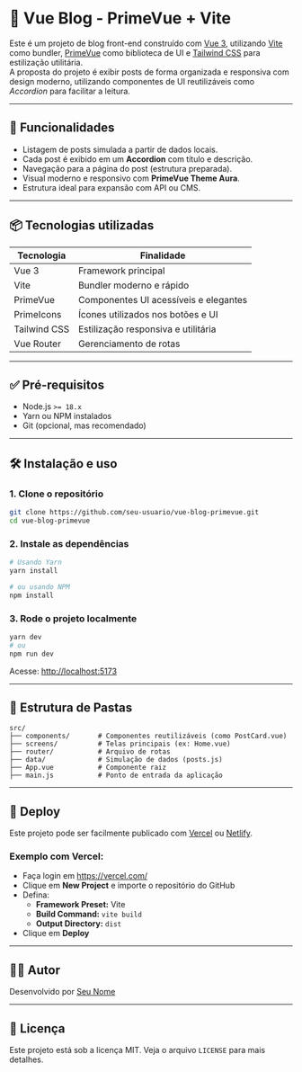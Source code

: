 # 📝 Vue Blog - PrimeVue + Vite

Este é um projeto de blog front-end construído com [Vue 3](https://vuejs.org/), utilizando [Vite](https://vitejs.dev/) como bundler, [PrimeVue](https://primevue.org/) como biblioteca de UI e [Tailwind CSS](https://tailwindcss.com/) para estilização utilitária.  
A proposta do projeto é exibir posts de forma organizada e responsiva com design moderno, utilizando componentes de UI reutilizáveis como _Accordion_ para facilitar a leitura.

---

## 🚀 Funcionalidades

- Listagem de posts simulada a partir de dados locais.
- Cada post é exibido em um **Accordion** com título e descrição.
- Navegação para a página do post (estrutura preparada).
- Visual moderno e responsivo com **PrimeVue Theme Aura**.
- Estrutura ideal para expansão com API ou CMS.

---

## 📦 Tecnologias utilizadas

| Tecnologia   | Finalidade                            |
| ------------ | ------------------------------------- |
| Vue 3        | Framework principal                   |
| Vite         | Bundler moderno e rápido              |
| PrimeVue     | Componentes UI acessíveis e elegantes |
| PrimeIcons   | Ícones utilizados nos botões e UI     |
| Tailwind CSS | Estilização responsiva e utilitária   |
| Vue Router   | Gerenciamento de rotas                |

---

## ✅ Pré-requisitos

- Node.js `>= 18.x`
- Yarn ou NPM instalados
- Git (opcional, mas recomendado)

---

## 🛠️ Instalação e uso

### 1. Clone o repositório

```bash
git clone https://github.com/seu-usuario/vue-blog-primevue.git
cd vue-blog-primevue
```

### 2. Instale as dependências

```bash
# Usando Yarn
yarn install

# ou usando NPM
npm install
```

### 3. Rode o projeto localmente

```bash
yarn dev
# ou
npm run dev
```

Acesse: [http://localhost:5173](http://localhost:5173)

---

## 🧱 Estrutura de Pastas

```
src/
├── components/       # Componentes reutilizáveis (como PostCard.vue)
├── screens/          # Telas principais (ex: Home.vue)
├── router/           # Arquivo de rotas
├── data/             # Simulação de dados (posts.js)
├── App.vue           # Componente raiz
├── main.js           # Ponto de entrada da aplicação
```

---

## 🔗 Deploy

Este projeto pode ser facilmente publicado com [Vercel](https://vercel.com/) ou [Netlify](https://netlify.com/).

### Exemplo com Vercel:

- Faça login em https://vercel.com/
- Clique em **New Project** e importe o repositório do GitHub
- Defina:
  - **Framework Preset:** Vite
  - **Build Command:** `vite build`
  - **Output Directory:** `dist`
- Clique em **Deploy**

---

## 👨‍💻 Autor

Desenvolvido por [Seu Nome](https://github.com/seu-usuario)

---

## 📄 Licença

Este projeto está sob a licença MIT. Veja o arquivo `LICENSE` para mais detalhes.
